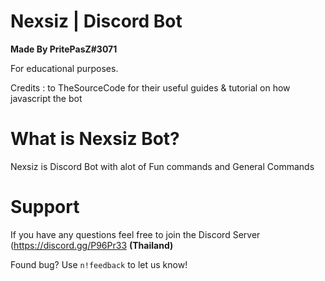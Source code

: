 # Nexsiz | Discord Bot
**Made By PritePasZ#3071**

For educational purposes.

Credits : to TheSourceCode for their useful guides & tutorial on how javascript the bot

# What is Nexsiz Bot?

Nexsiz is Discord Bot with alot of Fun commands and General Commands

# Support

If you have any questions feel free to join the Discord Server (https://discord.gg/P96Pr33 **(Thailand)**

Found bug? Use `n!feedback` to let us know!
